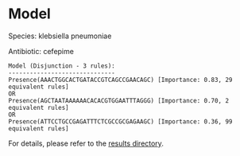 
# Model

Species: klebsiella pneumoniae

Antibiotic: cefepime

```
Model (Disjunction - 3 rules):
------------------------------
Presence(AAACTGGCACTGATACCGTCAGCCGAACAGC) [Importance: 0.83, 29 equivalent rules]
OR
Presence(AGCTAATAAAAAACACACGTGGAATTTAGGG) [Importance: 0.70, 2 equivalent rules]
OR
Presence(ATTCCTGCCGAGATTTCTCGCCGCGAGAAGC) [Importance: 0.36, 99 equivalent rules]

```

For details, please refer to the [results directory](../../../../../results/scm_b/klebsiella+pneumoniae/cefepime/repeat_3/).

